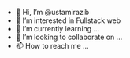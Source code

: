 - 👋 Hi, I’m @ustamirazib
- 👀 I’m interested in Fullstack web
- 🌱 I’m currently learning ...
- 💞️ I’m looking to collaborate on ...
- 📫 How to reach me ...

<!---
ustamirazib/ustamirazib is a ✨ special ✨ repository because its `README.md` (this file) appears on your GitHub profile.
You can click the Preview link to take a look at your changes.
--->
